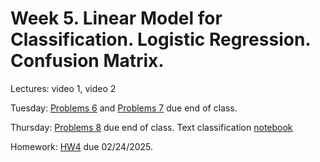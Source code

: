 # Week 5. Linear Model for Classification. Logistic Regression. Confusion Matrix.

Lectures: video 1, video 2

Tuesday: [Problems 6](./Problems06.pdf) and [Problems 7](./Problems07.pdf) due end of class.

Thursday: [Problems 8](./Problems08.pdf) due end of class. Text classification [notebook](./ML10.ipynb)

Homework: [HW4](./HW4.ipynb) due 02/24/2025.

